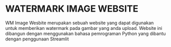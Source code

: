 # WATERMARK IMAGE WEBSITE

WM Image Wesbite merupakan sebuah website yang dapat digunakan untuk memberikan watermark pada gambar yang anda upload. Website ini dibangun dengan menggunakan bahasa pemrograman Python yang dibantu dengan penggunaan Streamlit
